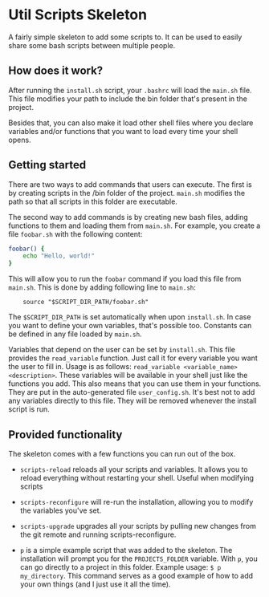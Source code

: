 # Util Scripts Skeleton

A fairly simple skeleton to add some scripts to. It can be
used to easily share some bash scripts between multiple
people.


## How does it work?

After running the `install.sh` script, your `.bashrc` will
load the `main.sh` file. This file modifies your path to
include the bin folder that's present in the project.

Besides that, you can also make it load other shell files
where you declare variables and/or functions that you want
to load every time your shell opens.


## Getting started

There are two ways to add commands that users can execute.
The first is by creating scripts in the /bin folder of
the project.  `main.sh` modifies the path so that all 
scripts in this folder are executable.

The second way to add commands is by creating new bash
files, adding functions to them and loading them from 
`main.sh`.  For example, you create a file `foobar.sh` 
with the following content:

```bash
foobar() {
    echo "Hello, world!"
}
```

This will allow you to run the `foobar` command if you load
this file from `main.sh`. This is done by adding following 
line to `main.sh`:

```
    source "$SCRIPT_DIR_PATH/foobar.sh"
```

The `$SCRIPT_DIR_PATH` is set automatically when upon 
`install.sh`. In case you want to define your own variables, 
that's possible too. Constants can be defined in any file 
loaded by `main.sh`.

Variables that depend on the user can be set by 
`install.sh`. This file provides the `read_variable`
function. Just call it for every variable you want the user
to fill in. Usage is as follows: 
`read_variable <variable_name> <description>`. These 
variables will be available in your shell just like the
functions you add. This also means that you can use them
in your functions. They are put in the auto-generated file
`user_config.sh`. It's best not to add any variables 
directly to this file. They will be removed whenever the
install script is run.


## Provided functionality

The skeleton comes with a few functions you can run out of
the box.

 * `scripts-reload` reloads all your scripts and variables.
   It allows you to reload everything without restarting
   your shell. Useful when modifying scripts

 * `scripts-reconfigure` will re-run the installation,
   allowing you to modify the variables you've set.

 * `scripts-upgrade` upgrades all your scripts by pulling
   new changes from the git remote and running 
   scripts-reconfigure.

 * `p` is a simple example script that was added to the
   skeleton. The installation will prompt you for the
   `PROJECTS_FOLDER` variable. With `p`, you can go 
   directly to a project in this folder. Example usage:
   `$ p my_directory`.
   This command serves as a good example of how to add
   your own things (and I just use it all the time).

